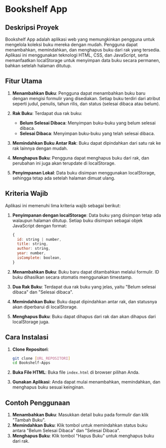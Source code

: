 # Bookshelf App

## Deskripsi Proyek

Bookshelf App adalah aplikasi web yang memungkinkan pengguna untuk mengelola koleksi buku mereka dengan mudah. Pengguna dapat menambahkan, memindahkan, dan menghapus buku dari rak yang tersedia. Aplikasi ini menggunakan teknologi HTML, CSS, dan JavaScript, serta memanfaatkan localStorage untuk menyimpan data buku secara permanen, bahkan setelah halaman ditutup.

## Fitur Utama

1. **Menambahkan Buku**: Pengguna dapat menambahkan buku baru dengan mengisi formulir yang disediakan. Setiap buku terdiri dari atribut seperti judul, penulis, tahun rilis, dan status (selesai dibaca atau belum).
  
2. **Rak Buku**: Terdapat dua rak buku:
   - **Belum Selesai Dibaca**: Menyimpan buku-buku yang belum selesai dibaca.
   - **Selesai Dibaca**: Menyimpan buku-buku yang telah selesai dibaca.

3. **Memindahkan Buku Antar Rak**: Buku dapat dipindahkan dari satu rak ke rak lainnya dengan mudah.

4. **Menghapus Buku**: Pengguna dapat menghapus buku dari rak, dan perubahan ini juga akan terupdate di localStorage.

5. **Penyimpanan Lokal**: Data buku disimpan menggunakan localStorage, sehingga tetap ada setelah halaman dimuat ulang.

## Kriteria Wajib

Aplikasi ini memenuhi lima kriteria wajib sebagai berikut:

1. **Penyimpanan dengan localStorage**: Data buku yang disimpan tetap ada walaupun halaman ditutup. Setiap buku disimpan sebagai objek JavaScript dengan format:
   ```javascript
   {
     id: string | number,
     title: string,
     author: string,
     year: number,
     isComplete: boolean,
   }
   ```

2. **Menambahkan Buku**: Buku baru dapat ditambahkan melalui formulir. ID buku dihasilkan secara otomatis menggunakan timestamp.

3. **Dua Rak Buku**: Terdapat dua rak buku yang jelas, yaitu "Belum selesai dibaca" dan "Selesai dibaca".

4. **Memindahkan Buku**: Buku dapat dipindahkan antar rak, dan statusnya akan diperbarui di localStorage.

5. **Menghapus Buku**: Buku dapat dihapus dari rak dan akan dihapus dari localStorage juga.

## Cara Instalasi

1. **Clone Repositori**: 
   ```bash
   git clone [URL_REPOSITORI]
   cd Bookshelf-Apps
   ```

2. **Buka File HTML**: Buka file `index.html` di browser pilihan Anda.

3. **Gunakan Aplikasi**: Anda dapat mulai menambahkan, memindahkan, dan menghapus buku sesuai keinginan.

## Contoh Penggunaan

1. **Menambahkan Buku**: Masukkan detail buku pada formulir dan klik "Tambah Buku".
2. **Memindahkan Buku**: Klik tombol untuk memindahkan status buku antara "Belum Selesai Dibaca" dan "Selesai Dibaca".
3. **Menghapus Buku**: Klik tombol "Hapus Buku" untuk menghapus buku dari rak.
